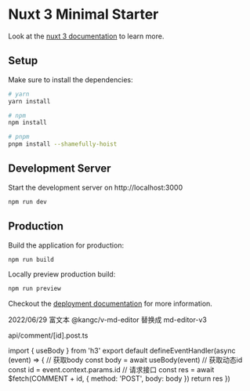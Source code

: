 # Nuxt 3 Minimal Starter

Look at the [nuxt 3 documentation](https://v3.nuxtjs.org) to learn more.

## Setup

Make sure to install the dependencies:

```bash
# yarn
yarn install

# npm
npm install

# pnpm
pnpm install --shamefully-hoist
```

## Development Server

Start the development server on http://localhost:3000

```bash
npm run dev
```

## Production

Build the application for production:

```bash
npm run build
```

Locally preview production build:

```bash
npm run preview
```

Checkout the [deployment documentation](https://v3.nuxtjs.org/guide/deploy/presets) for more information.



2022/06/29
富文本  @kangc/v-md-editor 替换成  md-editor-v3



<!-- post 请求 -->
api/comment/[id].post.ts

import { useBody } from 'h3'
export default defineEventHandler(async (event) => {
    // 获取body 
    const body = await useBody(event)
    // 获取动态id
    const id = event.context.params.id
    // 请求接口
    const res = await $fetch(COMMENT + id, {
        method: 'POST',
        body: body
    })
    return res
})















